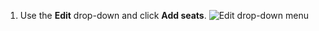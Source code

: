 1. Use the **Edit** drop-down and click **Add seats**.
   ![Edit drop-down menu](/assets/images/help/billing/add-seats-dropdown.png)
